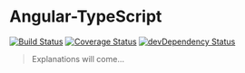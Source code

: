 Angular-TypeScript
==================

[![Build Status](https://travis-ci.org/ulfryk/angular-typescript.svg)](https://travis-ci.org/ulfryk/angular-typescript)
[![Coverage Status](https://coveralls.io/repos/ulfryk/angular-typescript/badge.svg)](https://coveralls.io/r/ulfryk/angular-typescript)
[![devDependency Status](https://david-dm.org/ulfryk/angular-typescript/dev-status.svg)](https://david-dm.org/ulfryk/angular-typescript#info=devDependencies)

> Explanations will come…
